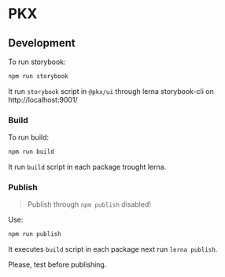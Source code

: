 # PKX

## Development

To run storybook:

```bash
npm run storybook
```

It run `storybook` script in `@pkx/ui` through lerna storybook-cli on http://localhost:9001/


### Build

To run build:

```bash
npm run build
```

It run `build` script in each package trought lerna.

### Publish

> Publish through `npm publish` disabled!

Use:

```bash
npm run publish
```

It executes `build` script in each package next run `lerna publish`.

Please, test before publishing.
